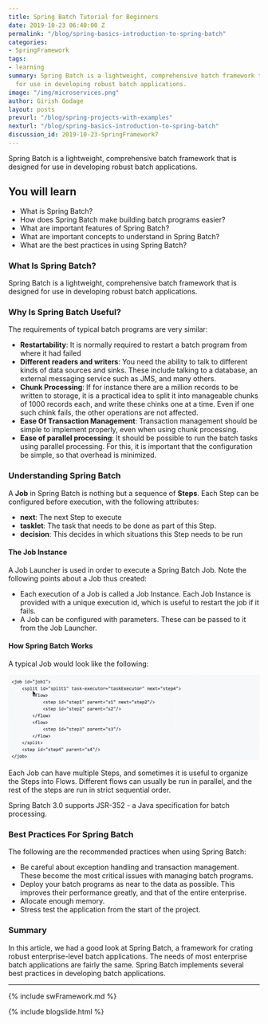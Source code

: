 ```yaml
---
title: Spring Batch Tutorial for Beginners
date: 2019-10-23 06:40:00 Z
permalink: "/blog/spring-basics-introduction-to-spring-batch"
categories:
- SpringFramework
tags:
- learning
summary: Spring Batch is a lightweight, comprehensive batch framework that is designed
  for use in developing robust batch applications.
image: "/img/microservices.png"
author: Girish Godage
layout: posts
prevurl: "/blog/spring-projects-with-examples"
nexturl: "/blog/spring-basics-introduction-to-spring-batch"
discussion_id: 2019-10-23-SpringFramework7
---
```


Spring Batch is a lightweight, comprehensive batch framework that is designed for use in developing robust batch applications. 
 
## You will learn
- What is Spring Batch?
- How does Spring Batch make building batch programs easier?
- What are important features of Spring Batch?
- What are important concepts to understand in Spring Batch?
- What are the best practices in using Spring Batch?

### What Is Spring Batch?

Spring Batch is a lightweight, comprehensive batch framework that is designed for use in developing robust batch applications. 

### Why Is Spring Batch Useful?

The requirements of typical batch programs are very similar:

* **Restartability**: It is normally required to restart a batch program from where it had failed
* **Different readers and writers**: You need the ability to talk to different kinds of data sources and sinks. These include talking to a database, an external messaging service such as JMS, and many others. 
* **Chunk Processing**:  If for instance there are a million records to be written to storage, it is a practical idea to split it into manageable chunks of 1000 records each, and write these chinks one at a time. Even if one such chink fails, the other operations are not affected.
* **Ease Of Transaction Management**: Transaction management should be simple to implement properly, even when using chunk processing. 
* **Ease of parallel processing**: It should be possible to run the batch tasks using parallel processing. For this, it is important that the configuration be simple, so that overhead is minimized.  

### Understanding Spring Batch

A **Job** in Spring Batch is nothing but a sequence of **Steps**. Each Step can be configured before execution, with the following attributes:

* **next**: The next Step to execute
* **tasklet**: The task that needs to be done as part of this Step.
* **decision**: This decides in which situations this Step needs to be run

#### The Job Instance

A Job Launcher is used in order to execute a Spring Batch Job. Note the following points about a Job thus created:

* Each execution of a Job is called a Job Instance. Each Job Instance is provided with a unique execution id, which is useful to restart the job if it fails.
* A Job can be configured with parameters. These can be passed to it from the Job Launcher.

#### How Spring Batch Works

A typical Job would look like the following:

![image info](/images/Capture-086-02.png)

Each Job can have multiple Steps, and sometimes it is useful to organize the Steps into Flows. Different flows can usually be run in parallel, and the rest of the steps are run in strict sequential order. 

Spring Batch 3.0 supports JSR-352 - a Java specification for batch processing.

### Best Practices For Spring Batch

The following are the recommended practices when using Spring Batch:

* Be careful about exception handling and transaction management. These become the most critical issues with managing batch programs.
* Deploy your batch programs as near to the data as possible. This improves their performance greatly, and that of the entire enterprise.
* Allocate enough memory. 
* Stress test the application from the start of the project.    

### Summary

In this article, we had a good look at Spring Batch, a framework for crating robust enterprise-level batch applications. The needs of most enterprise batch applications are fairly the same. Spring Batch implements several best practices in developing batch applications.


---
{% include swFramework.md %}

{% include blogslide.html %}

